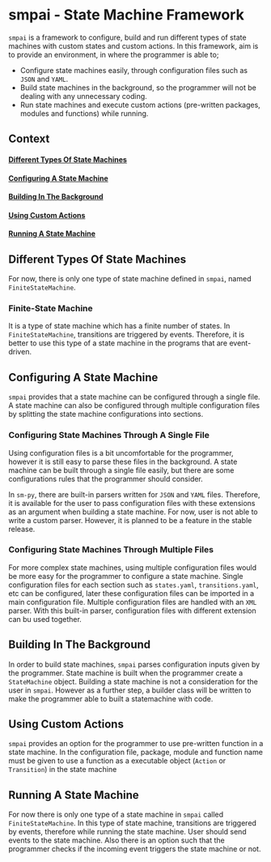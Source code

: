 # smpai - State Machine Framework
`smpai` is a framework to configure, build and run different types of state machines with custom states and custom actions. In this framework, aim is to provide an environment, in where the programmer is able to;

- Configure state machines easily, through configuration files such as `JSON` and `YAML`.
- Build state machines in the background, so the programmer will not be dealing with any unnecessary coding.
- Run state machines and execute custom actions (pre-written packages, modules and functions) while running.


## Context
  #### [Different Types Of State Machines](#different-types-of-state-machines-1)
  #### [Configuring A State Machine](#configuring-a-state-machine-1)
  #### [Building In The Background](#building-in-the-background-1)
  #### [Using Custom Actions](#using-custom-actions-1)
  #### [Running A State Machine](#running-a-state-machine-1)


## Different Types Of State Machines
For now, there is only one type of state machine defined in `smpai`, named `FiniteStateMachine`.

### Finite-State Machine
It is a type of state machine which has a finite number of states. In `FiniteStateMachine`, transitions are triggered by events. Therefore, it is better to use this type of a state machine in the programs that are event-driven.


## Configuring A State Machine
`smpai` provides that a state machine can be configured through a single file. A state machine can also be configured through multiple configuration files by splitting the state machine configurations into sections.

### Configuring State Machines Through A Single File
Using configuration files is a bit uncomfortable for the programmer, however it is still easy to parse these files in the background. A state machine can be built through a single file easily, but there are some configurations rules that the programmer should consider.

In `sm-py`, there are built-in parsers written for `JSON` and `YAML` files. Therefore, it is available for the user to pass configuration files with these extensions as an argument when building a state machine. For now, user is not able to write a custom parser. However, it is planned to be a feature in the stable release.

### Configuring State Machines Through Multiple Files
For more complex state machines, using multiple configuration files would be more easy for the programmer to configure a state machine. Single configuration files for each section such as `states.yaml`, `transitions.yaml`, etc can be configured, later these configuration files can be imported in a main configuration file. Multiple configuration files are handled with an `XML` parser. With this built-in parser, configuration files with different extension can bu used together.


## Building In The Background
In order to build state machines, `smpai` parses configuration inputs given by the programmer. State machine is built when the programmer create a `StateMachine` object. Building a state machine is not a consideration for the user in `smpai`. However as a further step, a builder class will be written to make the programmer able to built a statemachine with code.


## Using Custom Actions
`smpai` provides an option for the programmer to use pre-written function in a state machine. In the configuration file, package, module and function name must be given to use a function as a executable object (`Action` or `Transition`) in the state machine


## Running A State Machine
For now there is only one type of a state machine in `smpai` called `FiniteStateMachine`. In this type of state machine, transitions are triggered by events, therefore while running the state machine. User should send events to the state machine. Also there is an option such that the programmer checks if the incoming event triggers the state machine or not. 
